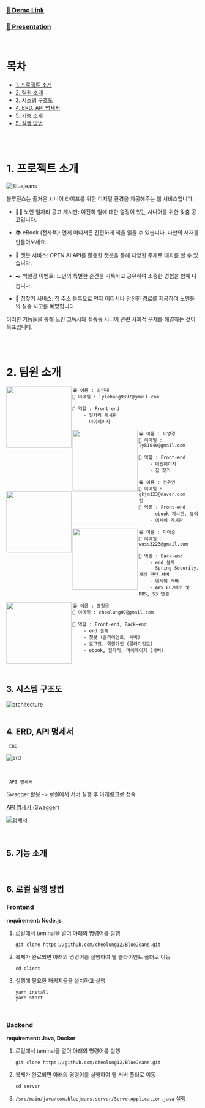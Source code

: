 <br />

### <a href='' target="_blank">🔗 Demo Link</a>
### <a href='' target="_blank"> 📣 Presentation </a> 
<br />

# 목차
<ul>
  <li>
    <a href='#1-프로젝트-소개'>1. 프로젝트 소개</a>
  </li>
  <li>
    <a href='#2-팀원-소개'>2. 팀원 소개</a>
  </li>
  <li>
    <a href='#3-시스템-구조도'>3. 시스템 구조도</a>
  </li>
  <li>
    <a href='#4-erd-api-명세서'>4. ERD, API 명세서</a>
  </li>
  <li>
    <a href='#5-기능-소개'>5. 기능 소개</a>
  </li>
  <li>
    <a href='#6-실행-방법'>5. 실행 방법</a>
  </li>
</ul>
<br/><br />

# 1. 프로젝트 소개
![Bluejeans](https://github.com/cheolung12/BlueJeans/assets/109952479/dae4b07c-2ce2-4007-9ed6-6feeeb39635a)
 
블루진스는 즐거운 시니어 라이프를 위한 디지털 환경을 제공해주는 웹 서비스입니다.
- 👩‍💼 노인 일자리 공고 게시판: 여전히 일에 대한 열정이 있는 시니어를 위한 맞춤 공고입니다.

- 📚 eBook (전자책): 언제 어디서든 간편하게 책을 읽을 수 있습니다. 나만의 서재를 만들어보세요.

- 💬 챗봇 서비스: OPEN AI API를 활용한 챗봇을 통해 다양한 주제로 대화를 할 수 있습니다. 

- ✒️ 백일장 이벤트: 노년의 특별한 순간을 기록하고 공유하여 소중한 경험을 함께 나눕니다.
>
- 🏡 집찾기 서비스: 집 주소 등록으로 언제 어디서나 안전한 경로를 제공하여 노인들의 실종 사고를 예방합니다.
  
이러한 기능들을 통해 노인 고독사와 실종등 시니어 관련 사회적 문제를 해결하는 것이 목표입니다.


<br /><br />

# 2. 팀원 소개

<img align="left" src="https://github.com/cheolung12/BlueJeans/assets/109952479/0c187a95-fcfe-44e6-bb82-cde047346368" width="170" height="160" >

```
😀 이름 : 김민재
📧 이메일 : lylebang9397@gmail.com

📌 역할 : Front-end
    - 일자리 게시판 
    - 마이페이지 

```


<img align="left" src="https://github.com/cheolung12/BlueJeans/assets/109952479/1bb82839-8256-485c-8d92-0f79f9514c09" width="170" height="160">

```
😀 이름 : 이영경
📧 이메일 : lyk1040@gmail.com

📌 역할 : Front-end
    - 메인페이지 
    - 집 찾기 

```


<img align="left" src="https://github.com/cheolung12/BlueJeans/assets/109952479/6732a9b1-5954-4575-9065-d637bb80aa8e" width="170" height="160" >

```
😀 이름 : 전유민
📧 이메일 : gkjm123@naver.com
업
📌 역할 : Front-end
    - ebook 게시판, 뷰어 
    - 에세이 게시판 

```


<img align="left" src="https://github.com/cheolung12/BlueJeans/assets/109952479/7f8207b1-7f37-48ed-8daa-8b6db5922497" width="170" height="160">

```
😀 이름 : 마아송
📧 이메일 : woss3223@gmail.com

📌 역할 : Back-end
    - erd 설계
    - Spring Security, 계정 관련 서버 
    - 에세이 서버
    - AWS EC2배포 및 RDS, S3 연결
```

<img align="left" src="https://github.com/cheolung12/BlueJeans/assets/109952479/acf47209-5941-4541-9c15-b77022c3c5dd" width="170" height="160" >

```
😀 이름 : 홍철웅
📧 이메일 : cheolung97@gmail.com

📌 역할 : Front-end, Back-end
    - erd 설계
    - 챗봇 (클라이언트, 서버)
    - 로그인, 회원가입 (클라이언트)
    - ebook, 일자리, 마이페이지 (서버)
```

<br /><br />

## 3. 시스템 구조도
![architecture](https://github.com/cheolung12/BlueJeans/assets/109952479/f699bd24-7298-4e4f-9021-bbfc72d2ac64)
<br /><br />

## 4. ERD, API 명세서
<code> ERD </code>  

![erd](https://github.com/cheolung12/BlueJeans/assets/109952479/f48ded54-ebd2-429a-8e4b-8ba4014185f7)

<br />

<code> API 명세서 </code>

Swagger 활용 -> 로컬에서 서버 실행 후 아래링크로 접속

[API 명세서 (Swagger)](http://localhost:8080/swagger-ui/index.html)

![명세서](https://github.com/cheolung12/BlueJeans/assets/109952479/77f120d9-09c6-43bd-a5c3-91e47384bed9)

<br />

## 5. 기능 소개
<br />

## 6. 로컬 실행 방법

### Frontend

<b>requirement: Node.js</b>

1. 로컬에서 teminal을 열어 아래의 명령어를 실행
    
    ```
    git clone https://github.com/cheolung12/BlueJeans.git
    ```

2. 복제가 완료되면 아래의 명령어를 실행하여 웹 클라이언트 폴더로 이동
   
    ```
    cd client
    ``````

3. 실행에 필요한 패키지들을 설치하고 실행
   
   ```
   yarn install
   yarn start
   ```
<br />

### Backend
<b>requirement: Java, Docker</b>
1. 로컬에서 teminal을 열어 아래의 명령어를 실행
    
    ```
    git clone https://github.com/cheolung12/BlueJeans.git
    ```

2. 복제가 완료되면 아래의 명령어를 실행하여 웹 서버 폴더로 이동
   
   ```
   cd server
   ```

3. `/src/main/java/com.bluejeans.server/ServerApplication.java` 실행
